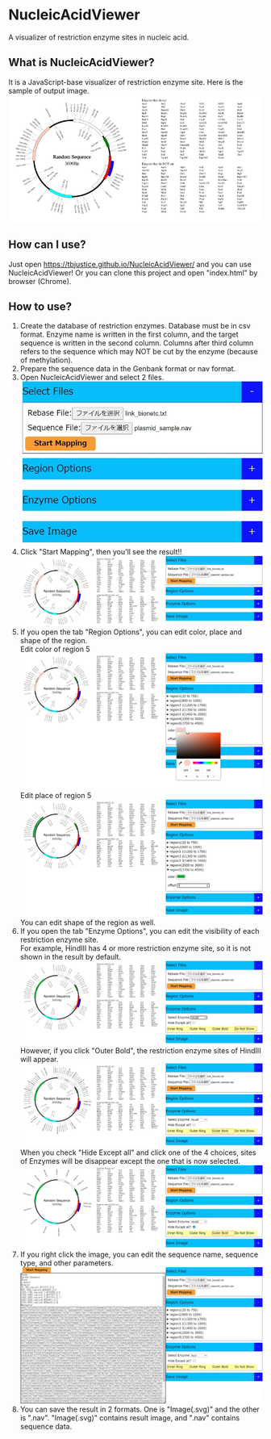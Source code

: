 # NucleicAcidViewer
A visualizer of restriction enzyme sites in nucleic acid.
## What is NucleicAcidViewer?
It is a JavaScript-base visualizer of restriction enzyme site. Here is the sample of output image.
![sampleresult](sampledata/result_plasmid.svg)
## How can I use?
Just open https://tbjustice.github.io/NucleicAcidViewer/ and you can use NucleicAcidViewer! Or you can clone this project and open "index.html" by browser (Chrome).
## How to use?
1. Create the database of restriction enzymes. Database must be in csv format. Enzyme name is written in the first column, and the target sequence is written in the second column. Columns after third column refers to the sequence which may NOT be cut by the enzyme (because of methylation).
2. Prepare the sequence data in the Genbank format or nav format.
3. Open NucleicAcidViewer and select 2 files. ![screenshot](sampledata/screenshot1.jpg)
4. Click "Start Mapping", then you'll see the result!! ![screenshot](sampledata/screenshot2.jpg)
5. If you open the tab "Region Options", you can edit color, place and shape of the region. <br>Edit color of region 5 ![screenshot](sampledata/screenshot3.jpg) <br>Edit place of region 5 ![screenshot](sampledata/screenshot4.jpg)<br>You can edit shape of the region as well.
6. If you open the tab "Enzyme Options", you can edit the visibility of each restriction enzyme site. <br>For example, HindIII has 4 or more restriction enzyme site, so it is not shown in the result by default. ![screenshot](sampledata/screenshot5.jpg) <br>However, if you click "Outer Bold", the restriction enzyme sites of HindIII will appear. ![screenshot](sampledata/screenshot6.jpg) <br>When you check "Hide Except all" and click one of the 4 choices, sites of Enzymes will be disappear except the one that is now selected.![screenshot](sampledata/screenshot7.jpg) 
7. If you right click the image, you can edit the sequence name, sequence type, and other parameters.![screenshot](sampledata/screenshot8.jpg) 
8. You can save the result in 2 formats. One is "Image(.svg)" and the other is ".nav". "Image(.svg)" contains result image, and ".nav" contains sequence data.
